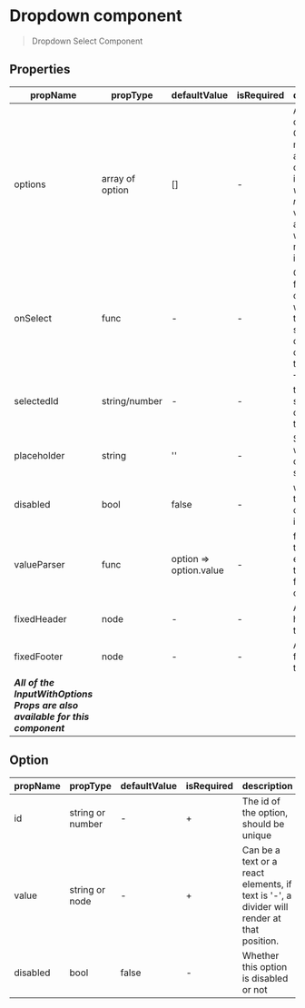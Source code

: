 # Dropdown component

> Dropdown Select Component

## Properties

| propName | propType | defaultValue | isRequired | description |
|----------|----------|--------------|------------|-------------|
| options | array of option | [] | - | Array of objects. Objects must have an Id and can can include *value* and *node*. If value is '-', a divider will be rendered instead. |
| onSelect | func | - | - | Callback function called whenever the user selects a different option in the list |
| selectedId | string/number | - | - | The id of the selected option in the list |
| placeholder | string | '' | - | Shown when no option is selected |
| disabled | bool | false | - |  when set to true this component is disabled |
| valueParser | func | option => option.value | - | function that extracts the value from an option |
| fixedHeader | node | - | - | A fixed header to the list |
| fixedFooter | node | - | - | A fixed footer to the list |
| ***All of the InputWithOptions Props are also available for this component*** | | | | |


## Option

| propName | propType | defaultValue | isRequired | description |
|----------|----------|--------------|------------|-------------|
| id | string or number | - | + | The id of the option, should be unique |
| value | string or node | - | + | Can be a text or a react elements, if text is '-', a divider will render at that position. |
| disabled | bool | false | - | Whether this option is disabled or not |
